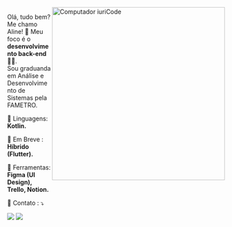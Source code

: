 <img src="https://user-images.githubusercontent.com/116390525/210088746-0cbb450b-00d7-4c79-86b7-3045de75fdeb.gif" min-width="400px" max-width="400px" width="400px" align="right" alt="Computador iuriCode"> 

<p align="left"> 
  Olá, tudo bem? Me chamo Aline! 👋 Meu foco é o <strong>desenvolvimento back-end</strong> 👩‍💻.<br>
  Sou graduanda em Análise e Desenvolvimento de Sistemas pela FAMETRO.
</p>

<p align="left">
  🦄 Linguagens: <strong>Kotlin.</strong> 
</p>

<p align="left">
  🔮 Em Breve : <strong>Híbrido (Flutter).</strong>
</p>

<p align="left">
  💼 Ferramentas: <strong>Figma (UI Design), Trello, Notion.</strong>
</p>

<p align="left">
  💌 Contato : ⤵️
</p>


          
          
          

 
  

<div> 
  <a href = "aline.santana.dev10@gmail.com"><img src="https://img.shields.io/badge/-Gmail-%23333?style=for-the-badge&logo=gmail&logoColor=white" target="_blank"></a>
  <a href="https://www.linkedin.com/in/aline-sousa-santana-131535256/" target="_blank"><img src="https://img.shields.io/badge/-LinkedIn-%230077B5?style=for-the-badge&logo=linkedin&logoColor=white" target="_blank"></a> 
 

 
</div>
